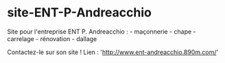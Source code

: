 # site-ENT-P-Andreacchio
Site pour l'entreprise ENT P. Andreacchio :
	- maçonnerie
	- chape
	- carrelage
	- rénovation
	- dallage

Contactez-le sur son site !
Lien : 'http://www.ent-andreacchio.890m.com/'